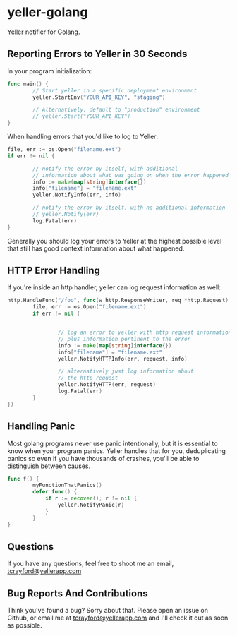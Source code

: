 # yeller-golang

[Yeller](http://yellerapp.com) notifier for Golang.

## Reporting Errors to Yeller in 30 Seconds

In your program initialization:

```go
func main() {
        // Start yeller in a specific deployment environment
        yeller.StartEnv("YOUR_API_KEY", "staging")

        // Alternatively, default to "production" environment
        // yeller.Start("YOUR_API_KEY")
}
```

When handling errors that you'd like to log to Yeller:

```go
file, err := os.Open("filename.ext")
if err != nil {

        // notify the error by itself, with additional
        // information about what was going on when the error happened
        info := make(map[string]interface{})
        info["filename"] = "filename.ext"
        yeller.NotifyInfo(err, info)

        // notify the error by itself, with no additional information
        // yeller.Notify(err)
        log.Fatal(err)
}
```

Generally you should log your errors to Yeller at the highest possible level
that still has good context information about what happened.

## HTTP Error Handling
If you're inside an http handler, yeller
can log request information as well:

```go
http.HandleFunc("/foo", func(w http.ResponseWriter, req *http.Request) {
        file, err := os.Open("filename.ext")
        if err != nil {


                // log an error to yeller with http request information
                // plus information pertinent to the error
                info := make(map[string]interface{})
                info["filename"] = "filename.ext"
                yeller.NotifyHTTPInfo(err, request, info)

                // alternatively just log information about
                // the http request
                yeller.NotifyHTTP(err, request)
                log.Fatal(err)
        }
})
```

## Handling Panic
Most golang programs never use panic intentionally, but it is essential to know
when your program panics. Yeller handles that for you, deduplicating panics so
even if you have thousands of crashes, you'll be able to distinguish between
causes.

```go
func f() {
        myFunctionThatPanics()
        defer func() {
            if r := recover(); r != nil {
                yeller.NotifyPanic(r)
            }
        }
}
```

## Questions

If you have any questions, feel free to shoot me an email, tcrayford@yellerapp.com

## Bug Reports And Contributions

Think you've found a bug? Sorry about that. Please open an issue on Github, or email me at tcrayford@yellerapp.com and I'll check it out as soon as possible.
